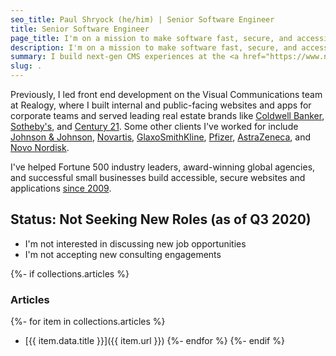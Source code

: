 ```yaml
---
seo_title: Paul Shryock (he/him) | Senior Software Engineer
title: Senior Software Engineer
page_title: I'm on a mission to make software fast, secure, and accessible to everyone.
description: I'm on a mission to make software fast, secure, and accessible to everyone. I build next-gen CMS experiences at the NBA to serve the best content to fans.
summary: I build next-gen CMS experiences at the <a href="https://www.nba.com/">NBA</a> to serve the best content to fans. I develop digital products for the league, as well as for the <a href="https://www.wnba.com/">WNBA</a>, <a href="https://gleague.nba.com/">G League</a>, and <a href="https://2kleague.nba.com/">NBA 2K League</a>. I'm also a part-time Web Developer at <a href="https://www.palantir.com/">Palantir</a>, maintaining their public-facing marketing site.
slug: .
---
```

Previously, I led front end development on the Visual Communications team at Realogy, where I built internal and public-facing websites and apps for corporate teams and served leading real estate brands like <a href="https://www.coldwellbanker.com/">Coldwell Banker</a>, <a href="https://www.sothebysrealty.com/">Sotheby's</a>, and <a href="https://www.century21.com/">Century 21</a>. Some other clients I've worked for include <a href="https://www.jnj.com/">Johnson & Johnson</a>, <a href="https://www.novartis.com/">Novartis</a>, <a href="https://us.gsk.com/en-us/home/">GlaxoSmithKline</a>, <a href="https://www.pfizer.com/">Pfizer</a>, <a href="https://www.astrazeneca.com/">AstraZeneca</a>, and <a href="https://www.novonordisk.com/">Novo Nordisk</a>.

I've helped Fortune 500 industry leaders, award-winning global agencies, and successful small businesses build accessible, secure websites and applications <a href="https://pshry.com/resume/">since 2009</a>.

## Status: Not Seeking New Roles (as of Q3 2020)

- I'm not interested in discussing new job opportunities</li>
- I'm not accepting new consulting engagements</li>

{%- if collections.articles %}
### Articles
{%- for item in collections.articles %}
- [{{ item.data.title }}]({{ item.url }})
{%- endfor %}
{%- endif %}
